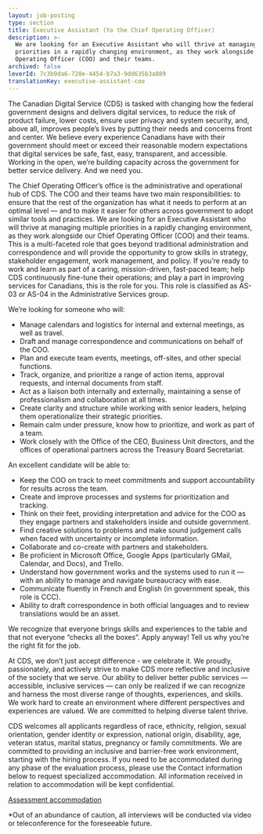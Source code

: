 ```yaml
---
layout: job-posting
type: section
title: Executive Assistant (to the Chief Operating Officer)
description: >-
  We are looking for an Executive Assistant who will thrive at managing multiple
  priorities in a rapidly changing environment, as they work alongside our Chief
  Operating Officer (COO) and their teams. 
archived: false
leverId: 7c3b9da6-720e-4454-b7a3-9dd635b3a889
translationKey: executive-assistant-coo
---
```

The Canadian Digital Service (CDS) is tasked with changing how the federal government designs and delivers digital services, to reduce the risk of product failure, lower costs, ensure user privacy and system security, and, above all, improves people’s lives by putting their needs and concerns front and center. We believe every experience Canadians have with their government should meet or exceed their reasonable modern expectations that digital services be safe, fast, easy, transparent, and accessible. Working in the open, we’re building capacity across the government for better service delivery. And we need you.

The Chief Operating Officer’s office is the administrative and operational hub of CDS. The COO and their teams have two main responsibilities: to ensure that the rest of the organization has what it needs to perform at an optimal level — and to make it easier for others across government to adopt similar tools and practices. We are looking for an Executive Assistant who will thrive at managing multiple priorities in a rapidly changing environment, as they work alongside our Chief Operating Officer (COO) and their teams. This is a multi-faceted role that goes beyond traditional administration and correspondence and will provide the opportunity to grow skills in strategy, stakeholder engagement, work management, and policy. If you’re ready to work and learn as part of a caring, mission-driven, fast-paced team; help CDS continuously fine-tune their operations; and play a part in improving services for Canadians, this is the role for you. This role is classified as AS-03 or AS-04 in the Administrative Services group.

We’re looking for someone who will:

* Manage calendars and logistics for internal and external meetings, as well as travel.
* Draft and manage correspondence and communications on behalf of the COO.
* Plan and execute team events, meetings, off-sites, and other special functions.
* Track, organize, and prioritize a range of action items, approval requests, and internal documents from staff.
* Act as a liaison both internally and externally, maintaining a sense of professionalism and collaboration at all times.
* Create clarity and structure while working with senior leaders, helping them operationalize their strategic priorities.
* Remain calm under pressure, know how to prioritize, and work as part of a team.
* Work closely with the Office of the CEO, Business Unit directors, and the offices of operational partners across the Treasury Board Secretariat.

An excellent candidate will be able to:

* Keep the COO on track to meet commitments and support accountability for results across the team.
* Create and improve processes and systems for prioritization and tracking.
* Think on their feet, providing interpretation and advice for the COO as they engage partners and stakeholders inside and outside government.
* Find creative solutions to problems and make sound judgement calls when faced with uncertainty or incomplete information. 
* Collaborate and co-create with partners and stakeholders.
* Be proficient in Microsoft Office, Google Apps (particularly GMail, Calendar, and Docs), and Trello. 
* Understand how government works and the systems used to run it — with an ability to manage and navigate bureaucracy with ease.
* Communicate fluently in French and English (in government speak, this role is CCC).
* Ability to draft correspondence in both official languages and to review translations would be an asset.

We recognize that everyone brings skills and experiences to the table and that not everyone “checks all the boxes”. Apply anyway! Tell us why you’re the right fit for the job.

At CDS, we don’t just accept difference - we celebrate it. We proudly, passionately, and actively strive to make CDS more reflective and inclusive of the society that we serve. Our ability to deliver better public services — accessible, inclusive services — can only be realized if we can recognize and harness the most diverse range of thoughts, experiences, and skills. We work hard to create an environment where different perspectives and experiences are valued. We are committed to helping diverse talent thrive.

CDS welcomes all applicants regardless of race, ethnicity, religion, sexual orientation, gender identity or expression, national origin, disability, age, veteran status, marital status, pregnancy or family commitments. We are committed to providing an inclusive and barrier-free work environment, starting with the hiring process. If you need to be accommodated during any phase of the evaluation process, please use the Contact information below to request specialized accommodation. All information received in relation to accommodation will be kept confidential.

[Assessment accommodation](https://www.canada.ca/en/public-service-commission/services/assessment-accommodation-page.html)

*Out of an abundance of caution, all interviews will be conducted via video or teleconference for the foreseeable future. 